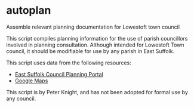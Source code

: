# autoplan
Assemble relevant planning documentation for Lowestoft town council

This script compiles planning information for the use of parish councillors involved in planning consultation. Although intended for Lowestoft Town council, it should be modifiable for use by any parish in East Suffolk.

This script uses data from the following resources:

* [East Suffolk Council Planning Portal](https://publicaccess.eastsuffolk.gov.uk/online-applications/)
* [Google Maps](https://www.google.co.uk/maps)

This script is by Peter Knight, and has not been adopted for formal use by any council.
